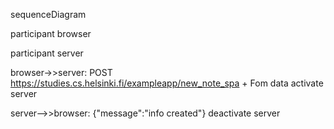 sequenceDiagram 

participant browser

participant server

browser->>server: POST https://studies.cs.helsinki.fi/exampleapp/new_note_spa + Fom data
activate server

server-->>browser: {"message":"info created"}
deactivate server
